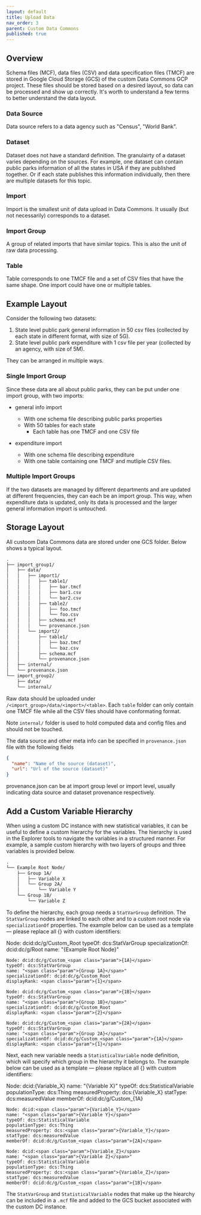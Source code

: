 ```yaml
---
layout: default
title: Upload Data
nav_order: 3
parent: Custom Data Commons
published: true
---
```


## Overview

Schema files (MCF), data files (CSV) and data specification files (TMCF) are
stored in Google Cloud Storage (GCS) of the custom Data Commons GCP project.
These files should be stored based on a desired layout, so data can be processed
and show up correctly. It's worth to understand a few terms to better understand
the data layout.

### Data Source

Data source refers to a data agency such as "Census", "World Bank".

### Dataset

Dataset does not have a standard definition. The granulairty of a
dataset varies depending on the sources. For example, one dataset can contain
public parks information of all the states in USA if they are published
together. Or if each state publishes this information individually, then there
are multiple datasets for this topic.

### Import

Import is the smallest unit of data upload in Data Commons. It usually (but not
necessarily) corresponds to a dataset.

### Import Group

A group of related imports that have similar topics. This is also the unit of
raw data processing.

### Table

Table corresponds to one TMCF file and a set of CSV files that have the same
shape. One import could have one or multiple tables.

## Example Layout

Consider the following two datasets:

1. State level public park general information in 50 csv files (collected by
   each state in different format, with size of 5G).
2. State level public park expenditure with 1 csv file per year (collected by an
   agency, with size of 5M).

They can be arranged in multiple ways.

### Single Import Group

Since these data are all about public parks, they can be put under one import
group, with two imports:

- general info import

  - With one schema file describing public parks properties
  - With 50 tables for each state
    - Each table has one TMCF and one CSV file

- expenditure import
  - With one schema file describing expenditure
  - With one table containing one TMCF and mutliple CSV files.

### Multiple Import Groups

If the two datasets are managed by different departments and are updated at
different frequencies, they can each be an import group. This way, when
expenditure data is updated, only its data is processed and the larger general
information import is untouched.

## Storage Layout

All custoom Data Commons data are stored under one GCS folder. Below shows a
typical layout.

```txt
.
├── import_group1/
│   ├── data/
│   │   ├── import1/
│   │   │   ├── table1/
│   │   │   │   ├── bar.tmcf
│   │   │   │   ├── bar1.csv
│   │   │   │   └── bar2.csv
│   │   │   ├── table2/
│   │   │   │   ├── foo.tmcf
│   │   │   │   └── foo.csv
│   │   │   ├── schema.mcf
│   │   │   └── provenance.json
│   │   └── import2/
│   │       ├── table1/
│   │       │   ├── baz.tmcf
│   │       │   └── baz.csv
│   │       ├── schema.mcf
│   │       └── provenance.json
│   ├── internal/
│   └── provenance.json
└── import_group2/
    ├── data/
    └── internal/
```

Raw data should be uploaded under `/<import_group>/data/<import>/<table>`. Each
`table` folder can only contain one TMCF file while all the CSV files should
have conformating format.

Note `internal/` folder is used to hold computed data and config files and
should not be touched.

The data source and other meta info can be specified in `provenance.json` file
with the following fields

```json
{
  "name": "Name of the source (dataset)",
  "url": "Url of the source (dataset)"
}
```

provenance.json can be at import group level or import level, usually indicating
data source and dataset provenance respectively.

## Add a Custom Variable Hierarchy

When using a custom DC instance with new statistical variables, it can be useful
to define a custom hierarchy for the variables. The hierarchy is used in the
Explorer tools to navigate the variables in a structured manner. For example, a
sample custom hierarchy with two layers of groups and three variables is
provided below.

```txt
.
└── Example Root Node/
    ├── Group 1A/
    │   ├── Variable X
    │   └── Group 2A/
    │       └── Variable Y
    └── Group 1B/
        └── Variable Z
```

To define the hierarchy, each group needs a `StatVarGroup` definition. The
`StatVarGroup` nodes are linked to each other and to a custom root node via
`specializationOf` properties. The example below can be used as a template —
please replace all <span class="param">{}</span> with custom identifiers:

<div class="schema-example">
    Node: dcid:dc/g/Custom_Root
    typeOf: dcs:StatVarGroup
    specializationOf: dcid:dc/g/Root
    name: "<span class="param">{Example Root Node}</span>"

    Node: dcid:dc/g/Custom_<span class="param">{1A}</span>
    typeOf: dcs:StatVarGroup
    name: "<span class="param">{Group 1A}</span>"
    specializationOf: dcid:dc/g/Custom_Root
    displayRank: <span class="param">{1}</span>

    Node: dcid:dc/g/Custom_<span class="param">{1B}</span>
    typeOf: dcs:StatVarGroup
    name: "<span class="param">{Group 1B}</span>"
    specializationOf: dcid:dc/g/Custom_Root
    displayRank: <span class="param">{2}</span>

    Node: dcid:dc/g/Custom_<span class="param">{2A}</span>
    typeOf: dcs:StatVarGroup
    name: "<span class="param">{Group 2A}</span>"
    specializationOf: dcid:dc/g/Custom_<span class="param">{1A}</span>
    displayRank: <span class="param">{1}</span>

</div>

Next, each new variable needs a `StatisticalVariable` node definition, which will specify which group in the hierarchy it belongs to. The example below can be used as a template — please replace all <span class="param">{}</span> with custom identifiers:

<div class="schema-example">
    Node: dcid:<span class="param">{Variable_X}</span>
    name: "<span class="param">{Variable X}</span>"
    typeOf: dcs:StatisticalVariable
    populationType: dcs:Thing
    measuredProperty: dcs:<span class="param">{Variable_X}</span>
    statType: dcs:measuredValue
    memberOf: dcid:dc/g/Custom_<span class="param">{1A}</span>

    Node: dcid:<span class="param">{Variable_Y}</span>
    name: "<span class="param">{Variable Y}</span>"
    typeOf: dcs:StatisticalVariable
    populationType: dcs:Thing
    measuredProperty: dcs:<span class="param">{Variable_Y}</span>
    statType: dcs:measuredValue
    memberOf: dcid:dc/g/Custom_<span class="param">{2A}</span>

    Node: dcid:<span class="param">{Variable_Z}</span>
    name: "<span class="param">{Variable Z}</span>"
    typeOf: dcs:StatisticalVariable
    populationType: dcs:Thing
    measuredProperty: dcs:<span class="param">{Variable_Z}</span>
    statType: dcs:measuredValue
    memberOf: dcid:dc/g/Custom_<span class="param">{1B}</span>

</div>

The `StatVarGroup` and `StatisticalVariable` nodes that make up the hiearchy can
be included in a `.mcf` file and added to the GCS bucket associated with the
custom DC instance.
